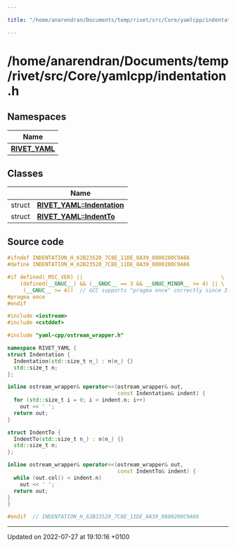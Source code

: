 ```yaml
---

title: "/home/anarendran/Documents/temp/rivet/src/Core/yamlcpp/indentation.h"

---
```


# /home/anarendran/Documents/temp/rivet/src/Core/yamlcpp/indentation.h



## Namespaces

| Name           |
| -------------- |
| **[RIVET_YAML](http://example.org/namespaces/namespacerivet__yaml/)**  |

## Classes

|                | Name           |
| -------------- | -------------- |
| struct | **[RIVET_YAML::Indentation](http://example.org/classes/structrivet__yaml_1_1indentation/)**  |
| struct | **[RIVET_YAML::IndentTo](http://example.org/classes/structrivet__yaml_1_1indentto/)**  |




## Source code

```cpp
#ifndef INDENTATION_H_62B23520_7C8E_11DE_8A39_0800200C9A66
#define INDENTATION_H_62B23520_7C8E_11DE_8A39_0800200C9A66

#if defined(_MSC_VER) ||                                            \
    (defined(__GNUC__) && (__GNUC__ == 3 && __GNUC_MINOR__ >= 4) || \
     (__GNUC__ >= 4))  // GCC supports "pragma once" correctly since 3.4
#pragma once
#endif

#include <iostream>
#include <cstddef>

#include "yaml-cpp/ostream_wrapper.h"

namespace RIVET_YAML {
struct Indentation {
  Indentation(std::size_t n_) : n(n_) {}
  std::size_t n;
};

inline ostream_wrapper& operator<<(ostream_wrapper& out,
                                   const Indentation& indent) {
  for (std::size_t i = 0; i < indent.n; i++)
    out << ' ';
  return out;
}

struct IndentTo {
  IndentTo(std::size_t n_) : n(n_) {}
  std::size_t n;
};

inline ostream_wrapper& operator<<(ostream_wrapper& out,
                                   const IndentTo& indent) {
  while (out.col() < indent.n)
    out << ' ';
  return out;
}
}

#endif  // INDENTATION_H_62B23520_7C8E_11DE_8A39_0800200C9A66
```


-------------------------------

Updated on 2022-07-27 at 19:10:16 +0100
